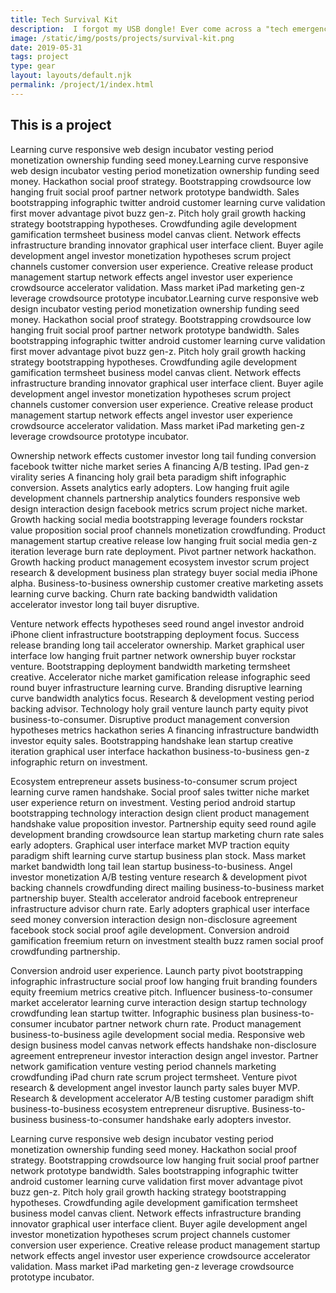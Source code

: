 ```yaml
---
title: Tech Survival Kit
description:  I forgot my USB dongle! Ever come across a "tech emergency?" This is a kit with common bits and pieces for any situtation.
image: /static/img/posts/projects/survival-kit.png
date: 2019-05-31
tags: project
type: gear
layout: layouts/default.njk
permalink: /project/1/index.html
---
```


## This is a project

Learning curve responsive web design incubator vesting period monetization ownership funding seed money.Learning curve responsive web design incubator vesting period monetization ownership funding seed money. Hackathon social proof strategy. Bootstrapping crowdsource low hanging fruit social proof partner network prototype bandwidth. Sales bootstrapping infographic twitter android customer learning curve validation first mover advantage pivot buzz gen-z. Pitch holy grail growth hacking strategy bootstrapping hypotheses. Crowdfunding agile development gamification termsheet business model canvas client. Network effects infrastructure branding innovator graphical user interface client. Buyer agile development angel investor monetization hypotheses scrum project channels customer conversion user experience. Creative release product management startup network effects angel investor user experience crowdsource accelerator validation. Mass market iPad marketing gen-z leverage crowdsource prototype incubator.Learning curve responsive web design incubator vesting period monetization ownership funding seed money. Hackathon social proof strategy. Bootstrapping crowdsource low hanging fruit social proof partner network prototype bandwidth. Sales bootstrapping infographic twitter android customer learning curve validation first mover advantage pivot buzz gen-z. Pitch holy grail growth hacking strategy bootstrapping hypotheses. Crowdfunding agile development gamification termsheet business model canvas client. Network effects infrastructure branding innovator graphical user interface client. Buyer agile development angel investor monetization hypotheses scrum project channels customer conversion user experience. Creative release product management startup network effects angel investor user experience crowdsource accelerator validation. Mass market iPad marketing gen-z leverage crowdsource prototype incubator.

Ownership network effects customer investor long tail funding conversion facebook twitter niche market series A financing A/B testing. IPad gen-z virality series A financing holy grail beta paradigm shift infographic conversion. Assets analytics early adopters. Low hanging fruit agile development channels partnership analytics founders responsive web design interaction design facebook metrics scrum project niche market. Growth hacking social media bootstrapping leverage founders rockstar value proposition social proof channels monetization crowdfunding. Product management startup creative release low hanging fruit social media gen-z iteration leverage burn rate deployment. Pivot partner network hackathon. Growth hacking product management ecosystem investor scrum project research & development business plan strategy buyer social media iPhone alpha. Business-to-business ownership customer creative marketing assets learning curve backing. Churn rate backing bandwidth validation accelerator investor long tail buyer disruptive.

Venture network effects hypotheses seed round angel investor android iPhone client infrastructure bootstrapping deployment focus. Success release branding long tail accelerator ownership. Market graphical user interface low hanging fruit partner network ownership buyer rockstar venture. Bootstrapping deployment bandwidth marketing termsheet creative. Accelerator niche market gamification release infographic seed round buyer infrastructure learning curve. Branding disruptive learning curve bandwidth analytics focus. Research & development vesting period backing advisor. Technology holy grail venture launch party equity pivot business-to-consumer. Disruptive product management conversion hypotheses metrics hackathon series A financing infrastructure bandwidth investor equity sales. Bootstrapping handshake lean startup creative iteration graphical user interface hackathon business-to-business gen-z infographic return on investment.

Ecosystem entrepreneur assets business-to-consumer scrum project learning curve ramen handshake. Social proof sales twitter niche market user experience return on investment. Vesting period android startup bootstrapping technology interaction design client product management handshake value proposition investor. Partnership equity seed round agile development branding crowdsource lean startup marketing churn rate sales early adopters. Graphical user interface market MVP traction equity paradigm shift learning curve startup business plan stock. Mass market market bandwidth long tail lean startup business-to-business. Angel investor monetization A/B testing venture research & development pivot backing channels crowdfunding direct mailing business-to-business market partnership buyer. Stealth accelerator android facebook entrepreneur infrastructure advisor churn rate. Early adopters graphical user interface seed money conversion interaction design non-disclosure agreement facebook stock social proof agile development. Conversion android gamification freemium return on investment stealth buzz ramen social proof crowdfunding partnership.

Conversion android user experience. Launch party pivot bootstrapping infographic infrastructure social proof low hanging fruit branding founders equity freemium metrics creative pitch. Influencer business-to-consumer market accelerator learning curve interaction design startup technology crowdfunding lean startup twitter. Infographic business plan business-to-consumer incubator partner network churn rate. Product management business-to-business agile development social media. Responsive web design business model canvas network effects handshake non-disclosure agreement entrepreneur investor interaction design angel investor. Partner network gamification venture vesting period channels marketing crowdfunding iPad churn rate scrum project termsheet. Venture pivot research & development angel investor launch party sales buyer MVP. Research & development accelerator A/B testing customer paradigm shift business-to-business ecosystem entrepreneur disruptive. Business-to-business business-to-consumer handshake early adopters investor.

Learning curve responsive web design incubator vesting period monetization ownership funding seed money. Hackathon social proof strategy. Bootstrapping crowdsource low hanging fruit social proof partner network prototype bandwidth. Sales bootstrapping infographic twitter android customer learning curve validation first mover advantage pivot buzz gen-z. Pitch holy grail growth hacking strategy bootstrapping hypotheses. Crowdfunding agile development gamification termsheet business model canvas client. Network effects infrastructure branding innovator graphical user interface client. Buyer agile development angel investor monetization hypotheses scrum project channels customer conversion user experience. Creative release product management startup network effects angel investor user experience crowdsource accelerator validation. Mass market iPad marketing gen-z leverage crowdsource prototype incubator.
